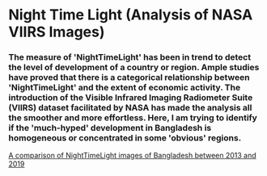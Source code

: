 # Night Time Light (Analysis of NASA VIIRS Images)
### The measure of 'NightTimeLight' has been in trend to detect the level of development of a country or region. Ample studies have proved that there is a categorical relationship between 'NightTimeLight' and the extent of economic activity. The introduction of the Visible Infrared Imaging Radiometer Suite (VIIRS) dataset facilitated by NASA has made the analysis all the smoother and more effortless. Here, I am trying to identify if the 'much-hyped' development in Bangladesh is homogeneous or concentrated in some 'obvious' regions.
[A comparison of NightTimeLight images of Bangladesh between 2013 and 2019](https://drive.google.com/file/d/1DOU-y-OW_8W3FQd5uzOqNdFLwIDxPD-f/view)
